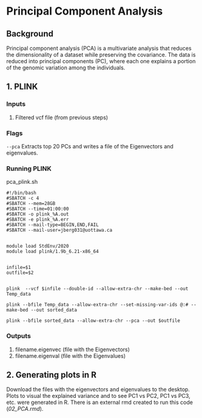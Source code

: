 # Principal Component Analysis

## Background
Principal component analysis (PCA) is a multivariate analysis that reduces the dimensionality of a dataset while preserving the covariance. The data is reduced into principal components (PC), where each one explains a portion of the genomic variation among the individuals.  

## 1. PLINK
### Inputs
1. Filtered vcf file (from previous steps)

### Flags
`--pca` Extracts top 20 PCs and writes a file of the Eigenvectors and eigenvalues.   

### Running PLINK
pca_plink.sh
```
#!/bin/bash
#SBATCH -c 4
#SBATCH --mem=28GB
#SBATCH --time=01:00:00
#SBATCH -o plink_%A.out
#SBATCH -e plink_%A.err
#SBATCH --mail-type=BEGIN,END,FAIL
#SBATCH --mail-user=jberg031@uottawa.ca


module load StdEnv/2020
module load plink/1.9b_6.21-x86_64


infile=$1
outfile=$2


plink  --vcf $infile --double-id --allow-extra-chr --make-bed --out Temp_data

plink --bfile Temp_data --allow-extra-chr --set-missing-var-ids @:# --make-bed --out sorted_data

plink --bfile sorted_data --allow-extra-chr --pca --out $outfile
```
### Outputs
1. filename.eigenvec (file with the Eigenvectors)
2. filename.eigenval (file with the Eigenvalues)

## 2. Generating plots in R
Download the files with the eigenvectors and eigenvalues to the desktop. Plots to visual the explained variance and to see PC1 vs PC2, PC1 vs PC3, etc. were generated in R. There is an external rmd created to run this code (*02_PCA.rmd*).


